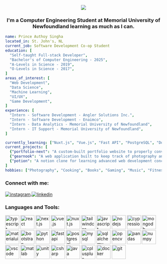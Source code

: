 <p align="center">
  <img src="https://capsule-render.vercel.app/api?text=Hello%20World!%20%F0%9F%93%B8%EF%B8%8F&animation=twinkling&type=waving&color=timeGradient&height=300&desc=I%20am%20Prince%20Authoy%20Singha.&descSize=30&descAlignY=65&descAlign=42"/>
</p>
<h3 align="center">I'm a Computer Engineering Student at Memorial University of Newfoundland learning as much as I can.</h3>

```yaml
name: Prince Authoy Singha
located_in: St. John's, NL
current_job: Software Development Co-op Student
education: [
  "Self-taught Full-stack Developer",
  "Bachelor's of Computer Engineering - 2025",
  "A-Levels in Science - 2019",
  "O-Levels in Science - 2017",
]
areas_of_interest: [
  "Web Development",
  "Data Science",
  "Machine Learning",
  "UI/UX",
  "Game Development",
]
experience: [
  "Intern - Software Development - Angler Solutions Inc.",
  "Intern - Software Development - Enaimco",
  "Intern - Data Analytics - Memorial University of Newfoundland",
  "Intern - IT Support - Memorial University of Newfoundland",
]

currently_learning: ["Nuxt.js", "Vue.js", "Fast API", "PostgreSQL", "Docker"]
current_projects: [
  {"portfolio-next": "A custom-built portfolio website to properly convey both Photography and Programming."},
  {"gearnook": "A web application built to keep track of photography and film-making gear."},
  {"potion": "A notion clone for learning advanced web development concepts while being my journal."},
]
hobbies: ["Photography", "Cooking", "Books", "Gaming", "Music", "Fitness", "Tech"]
```

<h3 align="left">Connect with me:</h3>

<p align="left">
  <a href="https://instagram.com/princey6sams" target="blank"><img align="center" src="https://img.shields.io/badge/Instagram-E4405F?style=for-the-badge&logo=instagram&logoColor=white" alt="instagram"/>
  <a href="https://www.linkedin.com/in/princeasingha/" target="blank"><img align="center" src="https://img.shields.io/badge/LinkedIn-0077B5?style=for-the-badge&logo=linkedin&logoColor=white" alt="linkedin"/></a>
</p>

<h3 align="left">Languages and Tools:</h3>
<p align="left"> 
  <img src="https://cdn.jsdelivr.net/gh/devicons/devicon/icons/typescript/typescript-original.svg" alt="typescript" width="45" height="45"/>
  <img src="https://cdn.jsdelivr.net/gh/devicons/devicon/icons/react/react-original-wordmark.svg" alt="react" width="45" height="45"/>
  <img src="https://cdn.jsdelivr.net/gh/devicons/devicon/icons/nextjs/nextjs-original.svg" alt="next.js" width="45" height="45"/>
  <img src="https://cdn.jsdelivr.net/gh/devicons/devicon/icons/vuejs/vuejs-original.svg" alt="vue.js" width="45" height="45"/>
  <img src="https://cdn.jsdelivr.net/gh/devicons/devicon/icons/nuxtjs/nuxtjs-original.svg" alt="nuxt.js" width="45" height="45"/>
  <img src="https://cdn.jsdelivr.net/gh/devicons/devicon/icons/tailwindcss/tailwindcss-original.svg" alt="tailwindcss" width="45" height="45"/>
  <img src="https://cdn.jsdelivr.net/gh/devicons/devicon/icons/javascript/javascript-original.svg" alt="javascript" width="45" height="45"/>
  <img src="https://cdn.jsdelivr.net/gh/devicons/devicon/icons/nodejs/nodejs-original-wordmark.svg" alt="nodejs" width="45" height="45"/>
  <img src="https://cdn.jsdelivr.net/gh/devicons/devicon/icons/cypressio/cypressio-original.svg" alt="cypressio"cypressio45" height="45"/>
  <img src="https://cdn.jsdelivr.net/gh/devicons/devicon/icons/mongodb/mongodb-original.svg" alt="mongodb" width="45" height="45"/>
  <img src="https://cdn.jsdelivr.net/gh/devicons/devicon/icons/materialui/materialui-original.svg" alt="materialui" width="45" height="45"/>
  <img src="https://cdn.jsdelivr.net/gh/devicons/devicon/icons/bootstrap/bootstrap-original.svg" alt="bootstrap" width="45" height="45"/>
  <img src="https://cdn.jsdelivr.net/gh/devicons/devicon/icons/python/python-original.svg" alt="python" width="45" height="45"/>
  <img src="https://cdn.jsdelivr.net/gh/devicons/devicon/icons/fastapi/fastapi-original.svg" alt="fastapi" width="45" height="45"/>
  <img src="https://cdn.jsdelivr.net/gh/devicons/devicon/icons/postgresql/postgresql-original.svg" alt="postgresql" width="45" height="45"/>
  <img src="https://cdn.jsdelivr.net/gh/devicons/devicon/icons/mysql/mysql-original.svg" alt="mysql" width="45" height="45"/>
  <img src="https://cdn.jsdelivr.net/gh/devicons/devicon/icons/sqlalchemy/sqlalchemy-original.svg" alt="sqlalchemy"sqlalchemy" height="45"/>
  <img src="https://cdn.jsdelivr.net/gh/devicons/devicon/icons/opencv/opencv-original.svg" alt="opencv" width="45" height="45"/>
  <img src="https://cdn.jsdelivr.net/gh/devicons/devicon/icons/pandas/pandas-original-wordmark.svg" alt="pandas" width="45" height="45"/>
  <img src="https://cdn.jsdelivr.net/gh/devicons/devicon/icons/numpy/numpy-original.svg" alt="numpy" width="45" height="45"/>
  <img src="https://cdn.jsdelivr.net/gh/devicons/devicon/icons/vscode/vscode-original.svg" alt="vscode" width="45" height="45"/>
  <img src="https://cdn.jsdelivr.net/gh/devicons/devicon/icons/matlab/matlab-original.svg" alt="matlab" width="45" height="45"/>
  <img src="https://cdn.jsdelivr.net/gh/devicons/devicon/icons/unity/unity-original.svg" alt="unity" width="45" height="45"/>
  <img src="https://cdn.jsdelivr.net/gh/devicons/devicon/icons/csharp/csharp-original.svg" alt="csharp" width="45" height="45"/>
  <img src="https://cdn.jsdelivr.net/gh/devicons/devicon/icons/java/java-original.svg" alt="java" width="45" height="45"/>
  <img src="https://cdn.jsdelivr.net/gh/devicons/devicon/icons/cplusplus/cplusplus-original.svg" alt="cplusplus" width="45" height="45"/>
  <img src="https://cdn.jsdelivr.net/gh/devicons/devicon/icons/docker/docker-original.svg" alt="docker" width="45" height="45"/>
  <img src="https://cdn.jsdelivr.net/gh/devicons/devicon/icons/git/git-original.svg" alt="git" width="45" height="45"/>
</p>
